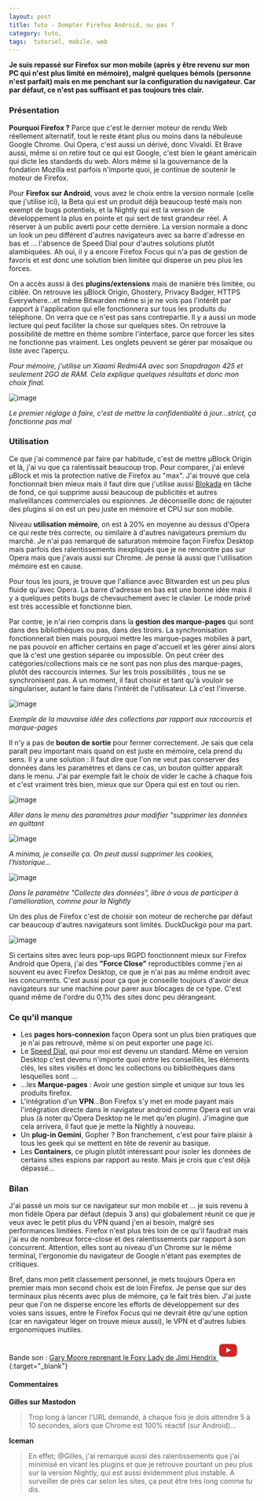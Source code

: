 ```yaml
---
layout: post
title: Tuto - Dompter Firefox Android, ou pas ? 
category: tuto, 
tags:  tutoriel, mobile, web
---
```


**Je suis repassé sur Firefox sur mon mobile (après y être revenu sur mon PC qui n'est plus limité en mémoire), malgré quelques bémols (personne n'est parfait) mais en me penchant sur la configuration du navigateur. Car par défaut, ce n'est pas suffisant et pas toujours très clair.**

### Présentation

**Pourquoi Firefox ?** Parce que c'est le dernier moteur de rendu Web réellement alternatif, tout le reste étant plus ou moins dans la nébuleuse Google Chrome. Oui Opera, c'est aussi un dérivé, donc Vivaldi. Et Brave aussi, même si on retire tout ce qui est Google, c'est bien le géant américain qui dicte les standards du web. Alors même si la gouvernance de la fondation Mozilla est parfois n'importe quoi, je continue de soutenir le moteur de Firefox.

Pour **Firefox sur Android**, vous avez le choix entre la version normale (celle que j'utilise ici), la Beta qui est un produit déjà beaucoup testé mais non exempt de bugs potentiels, et la Nightly qui est la version de développement la plus en pointe et qui sert de test grandeur réel. A réserver à un public averti pour cette dernière. La version normale a donc un look un peu différent d'autres navigateurs avec sa barre d'adresse en bas et ... l'absence de Speed Dial pour d'autres solutions plutôt alambiquées. Ah oui, il y a encore Firefox Focus qui n'a  pas de gestion de favoris et est donc une solution bien limitée qui disperse un peu plus les forces. 

On a accès aussi à des **plugins/extensions** mais de manière très limitée, ou ciblée. On retrouve les µBlock Origin, Ghostery, Privacy Badger, HTTPS Everywhere...et même Bitwarden même si je ne vois pas l'intérêt par rapport à l'application qui elle fonctionnera sur tous les produits du téléphone. On verra que ce n'est pas sans contrepartie. Il y a aussi un mode lecture qui peut faciliter la chose sur quelques sites. On retrouve la possibilité de mettre en thème sombre l'interface, parce que forcer les sites ne fonctionne pas vraiment. Les onglets peuvent se gérer par mosaïque ou liste avec l’aperçu. 

*Pour mémoire, j'utilise un Xiaomi Redmi4A avec son Snapdragon 425 et seulement 2GO de RAM. Cela explique quelques résultats et donc mon choix final.*

![image](https://filedn.eu/llqi9IBxlYouGRXYG2xlROb/img/2021/firefox1.jpg)

*Le premier réglage à faire, c'est de mettre la confidentialité à jour...strict, ça fonctionne pas mal*


### Utilisation

Ce que j'ai commencé par faire par habitude, c'est de mettre µBlock Origin et là, j'ai vu que ça ralentissait beaucoup trop. Pour comparer, j'ai enlevé µBlock et mis la protection native de Firefox au "max". J'ai trouvé que cela fonctionnait bien mieux mais il faut dire que j'utilise aussi [Blokada](https://blokada.org) en tâche de fond, ce qui supprime aussi beaucoup de publicités et autres malveillances commerciales ou espionnes. Je déconseille donc de rajouter des plugins si on est un peu juste en mémoire et CPU sur son mobile. 
 
Niveau **utilisation mémoire**, on est à 20% en moyenne au dessus d'Opera ce qui reste très correcte, ou similaire à d'autres navigateurs premium du marché. Je n'ai pas remarqué de saturation mémoire façon Firefox Desktop mais parfois des ralentissements inexpliqués que je ne rencontre pas sur Opera mais que j'avais aussi sur Chrome. Je pense là aussi que l'utilisation mémoire est en cause. 

Pour tous les jours, je trouve que l'alliance avec Bitwarden est un peu plus fluide qu'avec Opera. La barre d'adresse en bas est une bonne idée mais il y a quelques petits bugs de chevauchement avec le clavier. Le mode privé est très accessible et fonctionne bien. 

Par contre, je n'ai rien compris dans la **gestion des marque-pages** qui sont dans des bibliothèques ou pas, dans des tiroirs. La synchronisation fonctionnerait bien mais pourquoi mettre les marque-pages mobiles à part, ne pas pouvoir en afficher certains en page d'accueil et les gérer ainsi alors que là c'est une gestion séparée ou impossible. On peut créer des catégories/collections mais ce ne sont pas non plus des marque-pages, plutôt des raccourcis internes. Sur les trois possibilités , tous ne se synchronisent pas. A un moment, il faut choisir et tant qu'à vouloir se singulariser, autant le faire dans l'intérêt de l'utilisateur. Là c'est l'inverse. 

![image](https://filedn.eu/llqi9IBxlYouGRXYG2xlROb/img/2021/firefox6.jpg)

*Exemple de la mauvaise idée des collections par rapport aux raccourcis et marque-pages*

Il n'y a pas de **bouton de sortie** pour fermer correctement. Je sais que cela paraît peu important mais quand on est juste en mémoire, cela prend du sens. Il y a une solution : Il faut dire que l'on ne veut pas conserver des données dans les paramètres et dans ce cas, un bouton quitter apparaît dans le menu. J'ai par exemple fait le choix de vider le cache à chaque fois et c'est vraiment très bien, mieux que sur Opera qui est en tout ou rien. 

![image](https://filedn.eu/llqi9IBxlYouGRXYG2xlROb/img/2021/firefox2.jpg)

*Aller dans le menu des paramètres pour modifier "supprimer les données en quittant*

![image](https://filedn.eu/llqi9IBxlYouGRXYG2xlROb/img/2021/firefox3.jpg)

*A minima, je conseille ça. On peut aussi supprimer les cookies, l'historique...*

![image](https://filedn.eu/llqi9IBxlYouGRXYG2xlROb/img/2021/firefox4.jpg)

*Dans le paramètre "Collecte des données", libre à vous de participer à l'amélioration, comme pour la Nightly*

Un des plus de Firefox c'est de choisir son moteur de recherche par défaut car beaucoup d'autres navigateurs sont limités. DuckDuckgo pour ma part.

![image](https://filedn.eu/llqi9IBxlYouGRXYG2xlROb/img/2021/firefox5.jpg)

Si certains sites avec leurs pop-ups RGPD fonctionnent mieux sur Firefox Android que Opera, j'ai des **"Force Close"** reproductibles comme j'en ai souvent eu avec Firefox Desktop, ce que je n'ai pas au même endroit avec les concurrents. C'est aussi pour ça que je conseille toujours d'avoir deux navigateurs sur une machine pour parer aux blocages de ce type. C'est quand même de l'ordre du 0,1% des sites donc peu dérangeant. 

### Ce qu'il manque

* Les **pages hors-connexion** façon Opera sont un plus bien pratiques que je n'ai pas retrouvé, même si on peut exporter une page ici. 
* Le [Speed Dial](https://en.wikipedia.org/wiki/Features_of_the_Opera_web_browser#Speed_Dial), qui pour moi est devenu un standard. Même en version Desktop c'est devenu n'importe quoi entre les conseillés, les éléments clés, les sites visités et donc les collections ou bibliothèques dans lesquelles sont ...
* ...les **Marque-pages** : Avoir une gestion simple et unique sur tous les produits firefox. 
* L'intégration d'un **VPN**...Bon Firefox s'y met en mode payant mais l'intégration directe dans le navigateur android comme Opera est un vrai plus (à noter qu'Opera Desktop ne le met qu'en plugin). J'imagine que cela arrivera, il faut que je mette la Nightly à nouveau. 
* Un **plug-in Gemini**, Gopher ? Bon franchement, c'est pour faire plaisir à tous les geek qui se mettent en tête de revenir au basique. 
* Les **Containers**, ce plugin plutôt intéressant pour isoler les données de certains sites espions par rapport au reste. Mais je crois que c'est déjà dépassé...

### Bilan

J'ai passé un mois sur ce navigateur sur mon mobile et ... je suis revenu à mon fidèle Opera par défaut (depuis 3 ans) qui globalement réunit ce que je veux avec le petit plus du VPN quand j'en ai besoin, malgré ses performances limitées. Firefox n'est plus très loin de ce qu'il faudrait mais j'ai eu de nombreux force-close et des ralentissements par rapport à son concurrent. Attention, elles sont au niveau d'un Chrome sur le même terminal, l'ergonomie du navigateur de Google n'étant pas exemptes de critiques. 

Bref, dans mon petit classement personnel, je mets toujours Opera en premier mais mon second choix est de loin Firefox. Je pense que sur des terminaux plus récents avec plus de mémoire, ça le fait très bien. J'ai juste peur que l'on ne disperse encore les efforts de développement sur des voies sans issues, entre le Firefox Focus qui ne devrait être qu'une option (car en navigateur léger on trouve mieux aussi), le VPN et d'autres lubies ergonomiques inutiles.


Bande son : [Gary Moore reprenant le Foxy Lady de Jimi Hendrix ![video](/images/youtube.png)](https://www.youtube.com/watch?v=LjUZ0amX4EI){:target="_blank"}

#### Commentaires

**Gilles sur Mastodon**

> Trop long à lancer l'URL demandé, à chaque fois je dois attendre 5 à 10 secondes, alors que Chrome est 100% réactif (sur Android)...

**Iceman**

> En effet; @Gilles, j'ai remarqué aussi des ralentissements que j'ai minimisé en virant les plugins et que je retrouve pourtant un peu plus sur la version Nightly, qui est aussi évidemment plus instable. A surveiller de près car selon les sites, ça peut être très long comme tu dis.